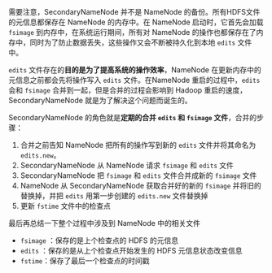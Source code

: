 需要注意，SecondaryNameNode 并不是 NameNode 的备份。所有HDFS文件的元信息都保存在 NameNode 的内存中。在 NameNode 启动时，它首先会加载 `fsimage` 到内存中，在系统运行期间，所有对 NameNode 的操作也都保存在了内存中，同时为了防止数据丢失，这些操作又会不断被持久化到本地 `edits` 文件中。

`edits` 文件存在的**目的是为了提高系统的操作效率**，NameNode 在更新内存中的元信息之前都会先将操作写入 `edits` 文件。在NameNode 重启的过程中，`edits` 会和 `fsimage` 合并到一起，但是合并的过程会影响到 Hadoop 重启的速度，SecondaryNameNode 就是为了解决这个问题而诞生的。

SecondaryNameNode 的角色就是**定期的合并 `edits` 和 `fsimage` 文件**，合并的步骤：

1. 合并之前告知 NameNode 把所有的操作写到新的 `edits` 文件并将其命名为 `edits.new`。
2. SecondaryNameNode 从 NameNode 请求 `fsimage` 和 `edits` 文件
3. SecondaryNameNode 把 `fsimage` 和 `edits` 文件合并成新的 `fsimage` 文件
4. NameNode 从 SecondaryNameNode 获取合并好的新的 `fsimage` 并将旧的替换掉，并把 `edits` 用第一步创建的 `edits.new` 文件替换掉
5. 更新 `fstime` 文件中的检查点

最后再总结一下整个过程中涉及到 NameNode 中的相关文件

- `fsimage` ：保存的是上个检查点的 HDFS 的元信息
- `edits` ：保存的是从上个检查点开始发生的 HDFS 元信息状态改变信息
- `fstime`：保存了最后一个检查点的时间戳

